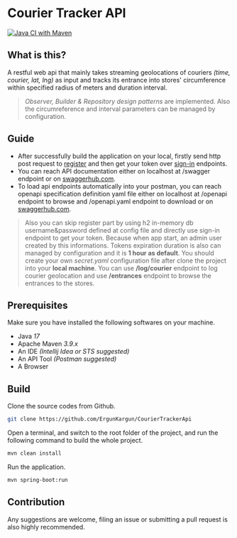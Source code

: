 # Courier Tracker API

[![Java CI with Maven](https://github.com/ErgunKargun/CourierTrackerApi/actions/workflows/maven.yml/badge.svg)](https://github.com/ErgunKargun/CourierTrackerApi/actions/workflows/maven.yml)

## What is this?

A restful web api that mainly takes streaming geolocations of couriers *(time, courier, lat, lng)* as input and tracks its entrance into stores' circumference within specified radius of meters and duration interval.

> *Observer, Builder & Repository design patterns* are implemented. Also the circumreference and interval parameters can be managed by configuration.

## Guide

* After successfully build the application on your local, firstly send http post request to [register](http://localhost:8080/auth/register) and then get your token over [sign-in](http://localhost:8080/auth/sign-in) endpoints.
* You can reach API documentation either on localhost at /swagger endpoint or on [swaggerhub.com](https://app.swaggerhub.com/apis-docs/ErgunKargun/CourierTrackerApi/v1).
* To load api endpoints automatically into your postman, you can reach openapi specification definition yaml file either on localhost at /openapi endpoint to browse and /openapi.yaml endpoint to download or on [swaggerhub.com](https://app.swaggerhub.com/apis/ErgunKargun/CourierTrackerApi/v1).

> Also you can skip register part by using h2 in-memory db username&password defined at config file and directly use sign-in endpoint to get your token. Because when app start, an admin user created by this informations.
> Tokens expiration duration is also can managed by configuration and it is **1 hour as default**. You should create your own *secret.yaml* configuration file after clone the project into your **local machine**.
> You can use **/log/courier** endpoint to log courier geolocation and use **/entrances** endpoint to browse the entrances to the stores.

## Prerequisites

Make sure you have installed the following softwares on your machine.

* Java *17*
* Apache Maven *3.9.x*
* An IDE *(Intellij Idea or STS suggested)*
* An API Tool *(Postman suggested)*
* A Browser

## Build 

Clone the source codes from Github.

```bash
git clone https://github.com/ErgunKargun/CourierTrackerApi
```

Open a terminal, and switch to the root folder of the project, and run the following command to build the whole project.

```bash
mvn clean install
```

Run the application.

```bash
mvn spring-boot:run
```


## Contribution

Any suggestions are welcome, filing an issue or submitting a pull request is also highly recommended.  
